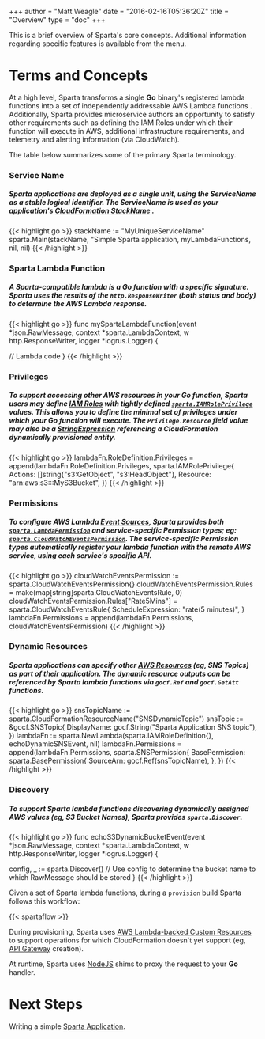 +++
author = "Matt Weagle"
date = "2016-02-16T05:36:20Z"
title = "Overview"
type = "doc"
+++

This is a brief overview of Sparta's core concepts.  Additional information regarding specific features is available from the menu.

# Terms and Concepts

At a high level, Sparta transforms a single **Go** binary's registered lambda functions into a set of independently addressable AWS Lambda functions .  Additionally, Sparta provides microservice authors an opportunity to satisfy other requirements such as defining the IAM Roles under which their function will execute in AWS, additional infrastructure requirements, and telemetry and alerting information (via CloudWatch).

The table below summarizes some of the primary Sparta terminology.

<div class="list-group">
  <!-- Service Name -->
  <div class="list-group-item">
    <h3 class="list-group-item-heading">Service Name</h3>
    <h5 class="list-group-item-text large">Sparta applications are deployed as a single unit, using the <b>ServiceName</b> as a stable logical identifier.  The <b>ServiceName</b> is used as your application's <a href="http://docs.aws.amazon.com/AWSCloudFormation/latest/UserGuide/pseudo-parameter-reference.html">CloudFormation StackName</a> .</h5>
    <p />
    {{< highlight go >}}
stackName := "MyUniqueServiceName"
sparta.Main(stackName,
  "Simple Sparta application,
  myLambdaFunctions,
  nil,
  nil)
    {{< /highlight >}}
    </p>
  </div>
  <!-- Lambda Functions -->
  <div class="list-group-item">
    <h3 class="list-group-item-heading">Sparta Lambda Function</h3>
    <h5 class="list-group-item-text large">A Sparta-compatible lambda is a <b>Go</b> function with a specific signature. Sparta uses the results of the <code>http.ResponseWriter</code> (both status and body) to determine the AWS Lambda response.</h5>
    <p />
    {{< highlight go >}}
func mySpartaLambdaFunction(event *json.RawMessage,
                      context *sparta.LambdaContext,
                      w http.ResponseWriter,
                      logger *logrus.Logger) {

  // Lambda code
}
    {{< /highlight >}}
    </p>
  </div>
  <!-- Privileges -->
  <div class="list-group-item">
    <h3 class="list-group-item-heading">Privileges</h3>
    <h5 class="list-group-item-text">To support accessing other AWS resources in your <b>Go</b> function, Sparta users may define <a href="http://docs.aws.amazon.com/IAM/latest/UserGuide/id_roles.html">IAM Roles</a> with tightly defined <a href="https://godoc.org/github.com/mweagle/Sparta#IAMRolePrivilege"><code>sparta.IAMRolePrivilege</code></a> values. This allows you to define the <i>minimal</i> set of privileges under which your <b>Go</b> function will execute.  The <code>Privilege.Resource</code> field value may also be a <a href="https://godoc.org/github.com/crewjam/go-cloudformation#StringExpr">StringExpression</a> referencing a CloudFormation dynamically provisioned entity.</h5>
    <p />
    {{< highlight go >}}
lambdaFn.RoleDefinition.Privileges = append(lambdaFn.RoleDefinition.Privileges,
  sparta.IAMRolePrivilege{
  	Actions:  []string{"s3:GetObject", "s3:HeadObject"},
  	Resource: "arn:aws:s3:::MyS3Bucket",
})
    {{< /highlight >}}
    </p>
  </div>
  <!-- Permissions -->
  <div class="list-group-item">
    <h3 class="list-group-item-heading">Permissions</h3>
    <h5 class="list-group-item-text">To configure AWS Lambda <a href="http://docs.aws.amazon.com/lambda/latest/dg/intro-core-components.html">Event Sources</a>, Sparta provides both <a href="https://godoc.org/github.com/mweagle/Sparta#LambdaPermission"><code>sparta.LambdaPermission</code></a> and service-specific <i>Permission</i> types; eg: <a href="https://godoc.org/github.com/mweagle/Sparta#CloudWatchEventsPermission"><code>sparta.CloudWatchEventsPermission</code></a>. The service-specific <i>Permission</i> types automatically register your lambda function with the remote AWS service, using each service's specific API.</h5>
    <p />
    {{< highlight go >}}
cloudWatchEventsPermission := sparta.CloudWatchEventsPermission{}
cloudWatchEventsPermission.Rules = make(map[string]sparta.CloudWatchEventsRule, 0)
cloudWatchEventsPermission.Rules["Rate5Mins"] = sparta.CloudWatchEventsRule{
  ScheduleExpression: "rate(5 minutes)",
}
lambdaFn.Permissions = append(lambdaFn.Permissions, cloudWatchEventsPermission)
    {{< /highlight >}}
    </p>
  </div>
  <!-- Dynamic Resources -->
  <div class="list-group-item">
    <h3 class="list-group-item-heading">Dynamic Resources</h3>
    <h5 class="list-group-item-text">Sparta applications can specify other <a href="http://docs.aws.amazon.com/AWSCloudFormation/latest/UserGuide/aws-template-resource-type-ref.html">AWS Resources</a> (eg, <i>SNS Topics</i>) as part of their application. The dynamic resource outputs can be referenced by Sparta lambda functions via <code>gocf.Ref</code> and <code>gocf.GetAtt</code> functions.</h5>
    <p />
    {{< highlight go >}}
snsTopicName := sparta.CloudFormationResourceName("SNSDynamicTopic")
snsTopic := &gocf.SNSTopic{
  DisplayName: gocf.String("Sparta Application SNS topic"),
})  
lambdaFn := sparta.NewLambda(sparta.IAMRoleDefinition{}, echoDynamicSNSEvent, nil)
lambdaFn.Permissions = append(lambdaFn.Permissions, sparta.SNSPermission{
	BasePermission: sparta.BasePermission{
		SourceArn: gocf.Ref(snsTopicName),
	},
})
    {{< /highlight >}}
    </p>
  </div>
  <!-- Discovery -->
  <div class="list-group-item">
    <h3 class="list-group-item-heading">Discovery</h3>
    <h5 class="list-group-item-text">To support Sparta lambda functions discovering dynamically assigned AWS values (eg, <i>S3 Bucket Names</i>), Sparta provides <code>sparta.Discover</code>. </h5>
    <p />
    {{< highlight go >}}
func echoS3DynamicBucketEvent(event *json.RawMessage,
  context *sparta.LambdaContext,
  w http.ResponseWriter,
  logger *logrus.Logger) {

  config, _ := sparta.Discover()
  // Use config to determine the bucket name to which RawMessage should be stored
}
    {{< /highlight >}}
    </p>
  </div>
</div>


Given a set of Sparta lambda functions, during a `provision` build Sparta follows this workflow:

{{< spartaflow >}}


During provisioning, Sparta uses [AWS Lambda-backed Custom Resources](http://docs.aws.amazon.com/AWSCloudFormation/latest/UserGuide/template-custom-resources-lambda.html) to support operations for which CloudFormation doesn't yet support (eg, [API Gateway](https://aws.amazon.com/api-gateway/) creation).

At runtime, Sparta uses [NodeJS](http://docs.aws.amazon.com/lambda/latest/dg/programming-model.html) shims to proxy the request to your **Go** handler.  


# Next Steps

Writing a simple [Sparta Application](/docs/intro_example).
